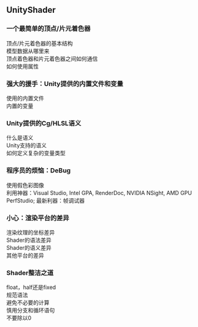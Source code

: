 ## UnityShader

### 一个最简单的顶点/片元着色器
顶点/片元着色器的基本结构  
模型数据从哪里来  
顶点着色器和片元着色器之间如何通信  
如何使用属性  

### 强大的援手：Unity提供的内置文件和变量
使用的内置文件  
内置的变量  

### Unity提供的Cg/HLSL语义
什么是语义  
Unity支持的语义  
如何定义复杂的变量类型  

### 程序员的烦恼：DeBug
使用假色彩图像  
利用神器：Visual Studio, Intel GPA, RenderDoc, NVIDIA NSight, AMD GPU PerfStudio;
最新利器：帧调试器  

### 小心：渲染平台的差异
渲染纹理的坐标差异  
Shader的语法差异  
Shader的语义差异  
其他平台的差异  

### Shader整洁之道
float，half还是fixed  
规范语法  
避免不必要的计算  
慎用分支和循环语句  
不要除以0  



